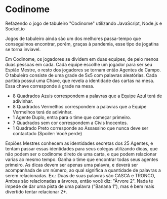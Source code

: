 # Codinome
Refazendo o jogo de tabuleiro "Codinome" utilizando JavaScript, Node.js e Socket.io

Jogos de tabuleiro ainda são um dos melhores passa-tempo que conseguimos encontrar, porém, graças à pandemia, esse tipo de jogatina se torna inviavel.

Em Codinome, os jogadores se dividem em duas equipes, de pelo menos duas pessoas em cada. Cada equipe escolhe um jogador para ser seu Espião Mestre, o resto dos jogadores se tornam então Agentes de Campo.
O tabuleiro consiste de uma grade de 5x5 com palavras aleatórias.
Cada partida possuí uma Chave, que revela a identidade das cartas na mesa. Essa chave corresponde à grade na mesa. 
  * 8 Quadrados Azuis correspondem a palavras que a Equipe Azul terá de adivinhar.
  * 8 Quadrados Vermelhos correspondem a palavras que a Equipe Vermelhos terá de adivinhar.
  * 1 Agente Duplo, entra para o time que começar primeiro.
  * 7 Quadrados sem cor correspondem a Civis Inocentes.
  * 1 Quadrado Preto corresponde ao Assassino que nunca deve ser contactado (Spoiler: Você perde)
  
Espiões Mestres conhecem as identidades secretas dos 25 Agentes, e tentam passar essas identidades para seus colegas utilizando dicas, que não podem ser o codinome direto de uma carta, e que podem relacionar varias ao mesmo tempo. Ganha o time que encontrar todas seus agentes primeiro.
As dicas devem ser apenas uma palavra, e deverá ser acompanhada de um número, ao qual significa a quantidade de palavras a serem relacionadas.
Ex.: Duas de suas palavras são CASCA e TRONCO, Ambas são relacionadas a àrvores, então você diz: "Àrvore 2".
Nada te impede de dar uma pista de uma palavra ("Banana 1"), mas é bem mais divertido tentar relacionar 2+.
